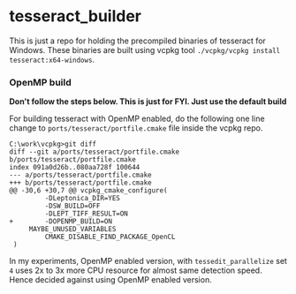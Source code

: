 # tesseract_builder
This is just a repo for holding the precompiled binaries of tesseract for Windows. These binaries are built using vcpkg tool
`./vcpkg/vcpkg install tesseract:x64-windows`.

### OpenMP build
**Don't follow the steps below. This is just for FYI. Just use the default build**

For building tesseract with OpenMP enabled, do the following one line change to `ports/tesseract/portfile.cmake` file inside the vcpkg repo.

```
C:\work\vcpkg>git diff
diff --git a/ports/tesseract/portfile.cmake b/ports/tesseract/portfile.cmake
index 091a0d26b..080aa728f 100644
--- a/ports/tesseract/portfile.cmake
+++ b/ports/tesseract/portfile.cmake
@@ -30,6 +30,7 @@ vcpkg_cmake_configure(
         -DLeptonica_DIR=YES
         -DSW_BUILD=OFF
         -DLEPT_TIFF_RESULT=ON
+        -DOPENMP_BUILD=ON
     MAYBE_UNUSED_VARIABLES
         CMAKE_DISABLE_FIND_PACKAGE_OpenCL
 )
```

In my experiments, OpenMP enabled version, with `tessedit_parallelize` set `4` uses 2x to 3x more CPU resource for almost same detection speed. Hence decided against using OpenMP enabled version.
